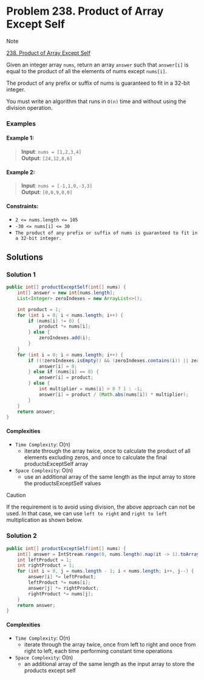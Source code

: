 # Problem 238. Product of Array Except Self

> [!NOTE]
> [238. Product of Array Except Self](https://leetcode.com/problems/product-of-array-except-self/description/?envType=study-plan-v2&envId=top-interview-150)

Given an integer array `nums`, return an array `answer` such that `answer[i]` is equal to the product of all the elements of nums except `nums[i]`.

The product of any prefix or suffix of nums is guaranteed to fit in a 32-bit integer.

You must write an algorithm that runs in `O(n)` time and without using the division operation.

### Examples

#### Example 1:

> **Input**: `nums = [1,2,3,4]`<br/>
> **Output**: `[24,12,8,6]`

#### Example 2:

> **Input**: `nums = [-1,1,0,-3,3]`<br/>
> **Output**: `[0,0,9,0,0]`

#### Constraints:

- `2 <= nums.length <= 105`
- `-30 <= nums[i] <= 30`
- `The product of any prefix or suffix of nums is guaranteed to fit in a 32-bit integer.`

## Solutions

### Solution 1

```java
public int[] productExceptSelf(int[] nums) {
    int[] answer = new int[nums.length];
    List<Integer> zeroIndexes = new ArrayList<>();

    int product = 1;
    for (int i = 0; i < nums.length; i++) {
        if (nums[i] != 0) {
            product *= nums[i];
        } else {
            zeroIndexes.add(i);
        }
    }
    for (int i = 0; i < nums.length; i++) {
        if ((!zeroIndexes.isEmpty() && !zeroIndexes.contains(i)) || zeroIndexes.size() > 1) {
            answer[i] = 0;
        } else if (nums[i] == 0) {
            answer[i] = product;
        } else {
            int multiplier = nums[i] > 0 ? 1 : -1;
            answer[i] = product / (Math.abs(nums[i]) * multiplier);
        }
    }
    return answer;
}
```

#### Complexities

- `Time Complexity`: O(n)
    - iterate through the array twice, once to calculate the product of all elements excluding zeros, and once to calculate the final productsExceptSelf array
- `Space Complexity`: O(n)
    - use an additional array of the same length as the input array to store the productsExceptSelf values

> [!CAUTION]
> If the requirement is to avoid using division, the above approach can not be used. 
> In that case, we can use `left to right` and `right to left` multiplication as shown below.

### Solution 2

```java
public int[] productExceptSelf(int[] nums) {
    int[] answer = IntStream.range(0, nums.length).map(it -> 1).toArray();
    int leftProduct = 1;
    int rightProduct = 1;
    for (int i = 0, j = nums.length - 1; i < nums.length; i++, j--) {
        answer[i] *= leftProduct;
        leftProduct *= nums[i];
        answer[j] *= rightProduct;
        rightProduct *= nums[j];
    }
    return answer;
}
```

#### Complexities

- `Time Complexity`: O(n)
    - iterate through the array twice, once from left to right and once from right to left, each time performing constant time operations
- `Space Complexity`: O(n)
    - an additional array of the same length as the input array to store the products except self
